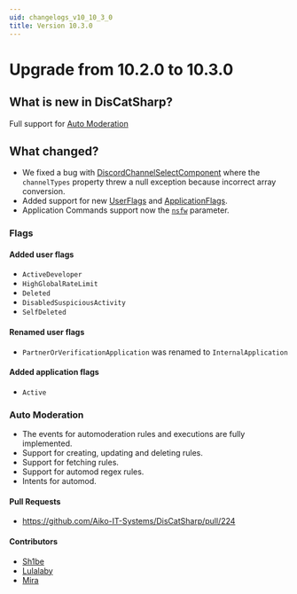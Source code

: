 ```yaml
---
uid: changelogs_v10_10_3_0
title: Version 10.3.0
---
```


# Upgrade from **10.2.0** to **10.3.0**

## What is new in DisCatSharp?
Full support for [Auto Moderation](https://support.discord.com/hc/en-us/articles/4421269296535-AutoMod-FAQ)

## What changed?
- We fixed a bug with [DiscordChannelSelectComponent](xref:DisCatSharp.Entities.DiscordChannelSelectComponent) where the `channelTypes` property threw a null exception because incorrect array conversion.
- Added support for new [UserFlags](xref:DisCatSharp.Enums.UserFlags) and [ApplicationFlags](xref:DisCatSharp.Enums.ApplicationFlags).
- Application Commands support now the [`nsfw`](https://support.discord.com/hc/en-us/articles/10123937946007) parameter.

### Flags

#### Added user flags
- `ActiveDeveloper`
- `HighGlobalRateLimit`
- `Deleted`
- `DisabledSuspiciousActivity`
- `SelfDeleted`

#### Renamed user flags
- `PartnerOrVerificationApplication` was renamed to `InternalApplication`

#### Added application flags
- `Active`

### Auto Moderation

- The events for automoderation rules and executions are fully implemented.
- Support for creating, updating and deleting rules.
- Support for fetching rules.
- Support for automod regex rules.
- Intents for automod.

#### Pull Requests
- https://github.com/Aiko-IT-Systems/DisCatSharp/pull/224

#### Contributors
- [Sh1be](https://github.com/xMaxximum)
- [Lulalaby](https://github.com/Lulalaby)
- [Mira](https://github.com/TheXorog)
